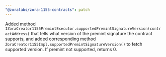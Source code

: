 ```yaml
---
"@zoralabs/zora-1155-contracts": patch
---
```


Added method `IZoraCreator1155PremintExecutor.supportedPremintSignatureVersion(contractAddress)` that tells what version of the premint signature the contract supports, and added corresponding method `ZoraCreator1155Impl.supportedPremintSignatureVersion()` to fetch supported version.  If premint not supported, returns 0.
